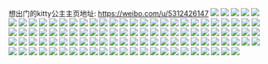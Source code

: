 想出门的kitty公主主页地址: https://weibo.com/u/5312426147 
![](https://wx4.sinaimg.cn/mw2000/005NwoIHly1h8r3tyrmugj31sc1scu0x.jpg) 
![](https://wx4.sinaimg.cn/mw2000/005NwoIHly1h8r3u3akjfj32c02c0u0x.jpg) 
![](https://wx4.sinaimg.cn/mw2000/005NwoIHly1h8r3u4pz0vj32c02c0qv5.jpg) 
![](https://wx4.sinaimg.cn/mw2000/005NwoIHly1h87691ipqoj31sr2ece82.jpg) 
![](https://wx4.sinaimg.cn/mw2000/005NwoIHly1h876968h4mj31l824bkjm.jpg) 
![](https://wx4.sinaimg.cn/mw2000/005NwoIHly1h8769bu3ahj32c0340u0z.jpg) 
![](https://wx4.sinaimg.cn/mw2000/005NwoIHly1h87693b4xdj32bc334x6q.jpg) 
![](https://wx4.sinaimg.cn/mw2000/005NwoIHly1h8768u8ym1j32dr36ckjo.jpg) 
![](https://wx4.sinaimg.cn/mw2000/005NwoIHly1h8769gl37sj31ze2n7hdv.jpg) 
![](https://wx4.sinaimg.cn/mw2000/005NwoIHly1h86bdibxwxj31lb36c1l0.jpg) 
![](https://wx4.sinaimg.cn/mw2000/005NwoIHly1h86bdj5knfj31eq1vn1kx.jpg) 
![](https://wx4.sinaimg.cn/mw2000/005NwoIHly1h86bdlbio6j32112111ky.jpg) 
![](https://wx4.sinaimg.cn/mw2000/005NwoIHly1h86bdnaqdkj31yw2mihdu.jpg) 
![](https://wx4.sinaimg.cn/mw2000/005NwoIHly1h86bdqdrn9j32122pfx6s.jpg) 
![](https://wx4.sinaimg.cn/mw2000/005NwoIHly1h86bdt2r5dj31sc2dsnpf.jpg) 
![](https://wx4.sinaimg.cn/mw2000/005NwoIHly1h86bdulsrkj31cw1t6e81.jpg) 
![](https://wx4.sinaimg.cn/mw2000/005NwoIHly1h86bdde0b8j30xc4mx1kz.jpg) 
![](https://wx4.sinaimg.cn/mw2000/005NwoIHly1h86bdaqh5bj30xc4llu0y.jpg) 
![](https://wx4.sinaimg.cn/mw2000/005NwoIHly1h7zese41apj32c0340qv6.jpg) 
![](https://wx4.sinaimg.cn/mw2000/005NwoIHly1h7zesh0p7zj31sc2dsqv6.jpg) 
![](https://wx4.sinaimg.cn/mw2000/005NwoIHly1h7zet7u7ivj31xs2q84qs.jpg) 
![](https://wx4.sinaimg.cn/mw2000/005NwoIHly1h7zesb0a99j32372s91ky.jpg) 
![](https://wx4.sinaimg.cn/mw2000/005NwoIHly1h7zeticxquj32dc35s4qs.jpg) 
![](https://wx4.sinaimg.cn/mw2000/005NwoIHly1h7zesj9ih6j31wo2jjhdt.jpg) 
![](https://wx4.sinaimg.cn/mw2000/005NwoIHly1h7zetdb12sj31xz1xzb29.jpg) 
![](https://wx4.sinaimg.cn/mw2000/005NwoIHly1h7zetammr3j31jd21uhdu.jpg) 
![](https://wx4.sinaimg.cn/mw2000/005NwoIHly1h7of3rozqtj30wi1yc7wh.jpg) 
![](https://wx4.sinaimg.cn/mw2000/005NwoIHly1h7of3pzrp5j30u01sxag6.jpg) 
![](https://wx4.sinaimg.cn/mw2000/005NwoIHly1h7hv9r9hx8j32c03404qq.jpg) 
![](https://wx4.sinaimg.cn/mw2000/005NwoIHly1h7hva3tcb8j32dr367x6p.jpg) 
![](https://wx4.sinaimg.cn/mw2000/005NwoIHly1h7hva8w2inj32c0340u0x.jpg) 
![](https://wx4.sinaimg.cn/mw2000/005NwoIHly1h7hvaecffwj32c0340hdv.jpg) 
![](https://wx4.sinaimg.cn/mw2000/005NwoIHly1h7hvafvtycj32c0340kjm.jpg) 
![](https://wx4.sinaimg.cn/mw2000/005NwoIHly1h7c8sf49tmj31tq2fnq5k.jpg) 
![](https://wx4.sinaimg.cn/mw2000/005NwoIHly1h7c8slc2qrj31sc2ds4qp.jpg) 
![](https://wx4.sinaimg.cn/mw2000/005NwoIHly1h7c8soi9hkj32c0340x6p.jpg) 
![](https://wx4.sinaimg.cn/mw2000/005NwoIHly1h78s4ukduij32c03404qq.jpg) 
![](https://wx4.sinaimg.cn/mw2000/005NwoIHly1h78s4v0cx7j32012o1aep.jpg) 
![](https://wx4.sinaimg.cn/mw2000/005NwoIHly1h78s4vkb7vj31zm2nigta.jpg) 
![](https://wx4.sinaimg.cn/mw2000/005NwoIHly1h78s4ygutdj32c02dxds9.jpg) 
![](https://wx4.sinaimg.cn/mw2000/005NwoIHly1h78s9ojn90j31sc2dshdt.jpg) 
![](https://wx4.sinaimg.cn/mw2000/005NwoIHly1h78s9qbkyoj31sc2dse82.jpg) 
![](https://wx4.sinaimg.cn/mw2000/005NwoIHly1h78s9tn3efj32c03404qs.jpg) 
![](https://wx4.sinaimg.cn/mw2000/005NwoIHly1h76ifs7s9kj30ku112jvy.jpg) 
![](https://wx4.sinaimg.cn/mw2000/005NwoIHly1h76ifrvj53j319y19yk3w.jpg) 
![](https://wx4.sinaimg.cn/mw2000/005NwoIHly1h76ifskeh1j31hc0u016z.jpg) 
![](https://wx4.sinaimg.cn/mw2000/005NwoIHly1h76ift54d7j311f1kw4cc.jpg) 
![](https://wx4.sinaimg.cn/mw2000/005NwoIHly1h76iftgxzjj31jk1jkn8v.jpg) 
![](https://wx4.sinaimg.cn/mw2000/005NwoIHly1h76iftntzcj30iw0i1409.jpg) 
![](https://wx4.sinaimg.cn/mw2000/005NwoIHly1h76ifu4zmoj30u018swiu.jpg) 
![](https://wx4.sinaimg.cn/mw2000/005NwoIHly1h76ifufj0dj30u018zank.jpg) 
![](https://wx4.sinaimg.cn/mw2000/005NwoIHly1h76ifv6o2lj31d922ydlx.jpg) 
![](https://wx4.sinaimg.cn/mw2000/005NwoIHly1h6mm336wlzj32c03407wh.jpg) 
![](https://wx4.sinaimg.cn/mw2000/005NwoIHly1h6mm3bv2r2j32c0340amz.jpg) 
![](https://wx4.sinaimg.cn/mw2000/005NwoIHly1h6mm3elp1dj323d2shn6h.jpg) 
![](https://wx4.sinaimg.cn/mw2000/005NwoIHly1h6mm42rcjtj31jl2247di.jpg) 
![](https://wx4.sinaimg.cn/mw2000/005NwoIHly1h6lkfkygghj310f10f4d5.jpg) 
![](https://wx4.sinaimg.cn/mw2000/005NwoIHly1h6lkfm81lmj321w21w7wi.jpg) 
![](https://wx4.sinaimg.cn/mw2000/005NwoIHly1h6lkfni8ktj32c02c0kjl.jpg) 
![](https://wx4.sinaimg.cn/mw2000/005NwoIHly1h6lkfogsx6j31l11l17wh.jpg) 
![](https://wx4.sinaimg.cn/mw2000/005NwoIHly1h6fu0uhejwj31sc1sc1ky.jpg) 
![](https://wx4.sinaimg.cn/mw2000/005NwoIHly1h6fu0xuzitj32c0340npe.jpg) 
![](https://wx4.sinaimg.cn/mw2000/005NwoIHly1h6fu0zg02qj32c0340hdu.jpg) 
![](https://wx4.sinaimg.cn/mw2000/005NwoIHly1h6fu13xp89j31u22g30z1.jpg) 
![](https://wx4.sinaimg.cn/mw2000/005NwoIHly1h6fu1b43kxj32c0340x6q.jpg) 
![](https://wx4.sinaimg.cn/mw2000/005NwoIHly1h6b9lo0e3hj31hc0u0tjc.jpg) 
![](https://wx4.sinaimg.cn/mw2000/005NwoIHly1h658sw1f5dj320m2ougw8.jpg) 
![](https://wx4.sinaimg.cn/mw2000/005NwoIHly1h658sxw4dij32c0340an3.jpg) 
![](https://wx4.sinaimg.cn/mw2000/005NwoIHly1h658szsoc5j31fr340e83.jpg) 
![](https://wx4.sinaimg.cn/mw2000/005NwoIHly1h658t1h099j31sc2ds1kz.jpg) 
![](https://wx4.sinaimg.cn/mw2000/005NwoIHly1h658t3pr1vj31tz2fznft.jpg) 
![](https://wx4.sinaimg.cn/mw2000/005NwoIHly1h658t6cm0vj32c0340qv5.jpg) 
![](https://wx4.sinaimg.cn/mw2000/005NwoIHly1h657iyr0tsj315o28bqs7.jpg) 
![](https://wx4.sinaimg.cn/mw2000/005NwoIHly1h657j1ppnsj31sc2dsk19.jpg) 
![](https://wx4.sinaimg.cn/mw2000/005NwoIHgy1h5ug0emokmj30wi1yck3v.jpg) 
![](https://wx4.sinaimg.cn/mw2000/005NwoIHgy1h5ug1j9e81j32c0340e84.jpg) 
![](https://wx4.sinaimg.cn/mw2000/005NwoIHgy1h5paox7r4nj31sc2dsk4e.jpg) 
![](https://wx4.sinaimg.cn/mw2000/005NwoIHgy1h5paozepcvj32ds1scx6p.jpg) 
![](https://wx4.sinaimg.cn/mw2000/005NwoIHgy1h5pap3bei7j32ds1sckjl.jpg) 
![](https://wx4.sinaimg.cn/mw2000/005NwoIHgy1h5papai0hxj31yk2m3wr6.jpg) 
![](https://wx4.sinaimg.cn/mw2000/005NwoIHgy1h5papfafd6j31nt27rx6q.jpg) 
![](https://wx4.sinaimg.cn/mw2000/005NwoIHgy1h5papjgrb4j31sc2ds7wh.jpg) 
![](https://wx4.sinaimg.cn/mw2000/005NwoIHly1h5n916a1bmj32c0340b2b.jpg) 
![](https://wx4.sinaimg.cn/mw2000/005NwoIHly1h5n9182lnjj32042o6u0y.jpg) 
![](https://wx4.sinaimg.cn/mw2000/005NwoIHly1h5n919ysmcj32c0340x6q.jpg) 
![](https://wx4.sinaimg.cn/mw2000/005NwoIHly1h5n91ajxe3j311p1e9dq5.jpg) 
![](https://wx4.sinaimg.cn/mw2000/005NwoIHly1h5n9145wxtj31kv23t4qp.jpg) 
![](https://wx4.sinaimg.cn/mw2000/005NwoIHgy1h5necgwh53j30u01sxtt3.jpg) 
![](https://wx4.sinaimg.cn/mw2000/005NwoIHly1h5gt0xftzyj31jk1j1gxc.jpg) 
![](https://wx4.sinaimg.cn/mw2000/005NwoIHly1h4zssxl7hrj30qo0qoq5c.jpg) 
![](https://wx4.sinaimg.cn/mw2000/005NwoIHly1h4rpqt4at1j31cf1cfav2.jpg) 
![](https://wx4.sinaimg.cn/mw2000/005NwoIHly1h4rpvkiwl7j30j60j1jtb.jpg) 
![](https://wx4.sinaimg.cn/mw2000/005NwoIHly1h4rprb9ij4j32c0340hdu.jpg) 
![](https://wx4.sinaimg.cn/mw2000/005NwoIHly1h4rpret9kmj32bc334u0y.jpg) 
![](https://wx4.sinaimg.cn/mw2000/005NwoIHly1h4oak5gx7sj30wi1yc7wh.jpg) 
![](https://wx4.sinaimg.cn/mw2000/005NwoIHly1h46z554kl1j31yu2mgx6p.jpg) 
![](https://wx4.sinaimg.cn/mw2000/005NwoIHly1h46z52vx03j31lb24f7wh.jpg) 
![](https://wx4.sinaimg.cn/mw2000/005NwoIHly1h46z8tgeb2j31kw2dde81.jpg) 
![](https://wx4.sinaimg.cn/mw2000/005NwoIHly1h46z573plvj31sc2dsqv5.jpg) 
![](https://wx4.sinaimg.cn/mw2000/005NwoIHly1h46z59gfx6j31sc2dsnpd.jpg) 
![](https://wx4.sinaimg.cn/mw2000/005NwoIHly1h43r2xqcjxj30wi1yce81.jpg) 
![](https://wx4.sinaimg.cn/mw2000/005NwoIHly1h43r3j5vz3j30rg1cs488.jpg) 
![](https://wx4.sinaimg.cn/mw2000/005NwoIHly1h42cnq0wfcj315o1qenc4.jpg) 
